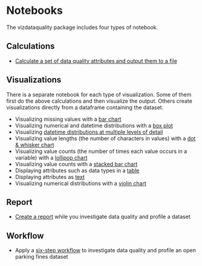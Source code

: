 # Notebooks
The vizdataquality package includes four types of notebook.

## Calculations
- [Calculate a set of data quality attributes and output them to a file](https://github.com/royruddle/vizdataquality/blob/main/notebooks/Simple%20example.ipynb)

## Visualizations
There is a separate notebook for each type of visualization.
Some of them first do the above calculations and then visualize the output.
Others create visualizations directly from a dataframe containing the dataset.
- Visualizing missing values with a [bar chart](https://github.com/royruddle/vizdataquality/blob/main/notebooks/Bar%20chart%20(missing%20values).ipynb)
- Visualizing numerical and datetime distributions with a [box plot](https://github.com/royruddle/vizdataquality/blob/main/notebooks/Box%20plot%20(numeric%2C%20date%20%26%20time).ipynb)
- Visualizing [datetime distributions at multiple levels of detail](https://github.com/royruddle/vizdataquality/blob/main/notebooks/Datetime%20value%20distribution.ipynb)
- Visualizing value lengths (the number of characters in values) with a [dot & whisker chart](https://github.com/royruddle/vizdataquality/blob/main/notebooks/Dot%20%26%20whisker%20(value%20lengths).ipynb)
- Visualizing value counts (the number of times each value occurs in a variable) with a [lollipop chart](https://github.com/royruddle/vizdataquality/blob/main/notebooks/Lollipop%20(value%20counts).ipynb)
- Visualizing value counts with a [stacked bar chart](https://github.com/royruddle/vizdataquality/blob/main/notebooks/Stacked%20bar%20chart%20(value%20counts).ipynb)
- Displaying attributes such as data types in a [table](https://github.com/royruddle/vizdataquality/blob/main/notebooks/Table%20(data%20type%2C%20example%20value).ipynb)
- Displaying attributes as [text](https://github.com/royruddle/vizdataquality/blob/main/notebooks/Text%20(data%20type).ipynb)
- Visualizing numerical distributions with a [violin chart](https://github.com/royruddle/vizdataquality/blob/main/notebooks/Violin%20(value%20distribution).ipynb)

## Report
- [Create a report](https://github.com/royruddle/vizdataquality/blob/main/notebooks/Report.ipynb) while you investigate data quality and profile a dataset

## Workflow
- Apply a [six-step workflow](https://github.com/royruddle/vizdataquality/blob/main/notebooks/Workflow%20(parking%20fines).ipynb) to investigate data quality and profile an open parking fines dataset
